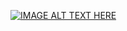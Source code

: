 [![IMAGE ALT TEXT HERE](https://img.youtube.com/vi/xOYpaMTCd3c/0.jpg)](https://www.youtube.com/watch?v=xOYpaMTCd3c)

